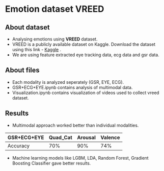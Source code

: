 # Emotion dataset VREED
## About dataset
* Analysing emotions using **VREED** dataset. 
* VREED is a publicly available dataset on Kaggle. Download the dataset using this link - [Kaggle](https://www.kaggle.com/datasets/lumaatabbaa/vr-eyes-emotions-dataset-vreed "Kaggle-VREEDdataset") .
* We are using feature extracted eye tracking data, ecg data and gsr data.

## About files
* Each modality is analyzed seperately (GSR, EYE, ECG).
* GSR+ECG+EYE.ipynb contains analysis of multimodal data.
* Visualization.ipynb contains visualization of videos used to collect vreed dataset.

## Results
* Multimodal approach worked better than individual modalities.

GSR+ECG+EYE | Quad_Cat | Arousal | Valence
----------- | -------- | ------- | -------
Accuracy    |   70%    |   90%   |   74%

* Machine learning models like LGBM, LDA, Random Forest, Gradient Boosting Classifier gave better results.


